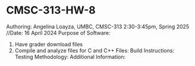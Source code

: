 # CMSC-313-HW-8
Authoring: Angelina Loayza, UMBC, CMSC-313 2:30-3:45pm, Spring 2025
//Date: 16 April 2024
Purpose of Software: 
  1. Have grader download files
  2. Compile and analyze files for C and C++
Files:
Build Instructions:
Testing Methodology:
Additional Information: 
